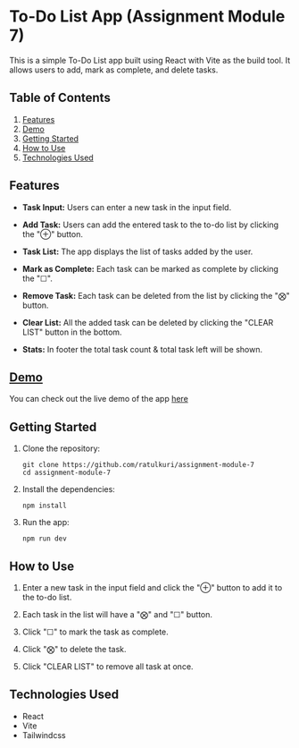 # To-Do List App (Assignment Module 7)

This is a simple To-Do List app built using React with Vite as the build tool. It allows users to add, mark as complete, and delete tasks.

## Table of Contents
1. [Features](#features)
2. [Demo](#demo)
3. [Getting Started](#getting-started)
4. [How to Use](#how-to-use)
5. [Technologies Used](#technologies-used)


## Features

- **Task Input:** Users can enter a new task in the input field.

- **Add Task:** Users can add the entered task to the to-do list by clicking the "⊕" button.

- **Task List:** The app displays the list of tasks added by the user.

- **Mark as Complete:** Each task can be marked as complete by clicking the "☐".

- **Remove Task:** Each task can be deleted from the list by clicking the "⨂" button.

- **Clear List:** All the added task can be deleted by clicking the "CLEAR LIST" button in the bottom.

- **Stats:** In footer the total task count & total task left will be shown.


## [Demo](https://assignment-module-7.vercel.app)

You can check out the live demo of the app [here](https://assignment-module-7.vercel.app)


## Getting Started

1. Clone the repository:
    ```
    git clone https://github.com/ratulkuri/assignment-module-7
    cd assignment-module-7
    ```

2. Install the dependencies:
    ```
    npm install
    ```

3. Run the app:
    ```
    npm run dev
    ```

## How to Use

1. Enter a new task in the input field and click the "⊕" button to add it to the to-do list.

2. Each task in the list will have a "⨂" and "☐" button.

3. Click "☐" to mark the task as complete.

4. Click "⨂" to delete the task.

5. Click "CLEAR LIST" to remove all task at once.


## Technologies Used

- React
- Vite
- Tailwindcss